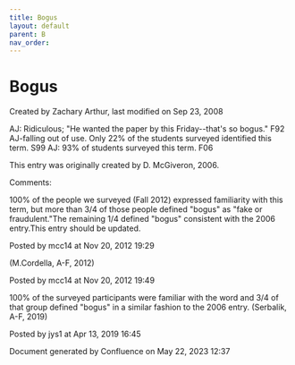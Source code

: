 ```yaml
---
title: Bogus
layout: default
parent: B
nav_order:
---
```


# Bogus

Created by  Zachary Arthur, last modified on Sep 23, 2008

AJ: Ridiculous; &quot;He wanted the paper by this Friday--that's so bogus.&quot; F92 AJ-falling out of use. Only 22% of the students surveyed identified this term. S99 AJ: 93% of students surveyed this term. F06 

This entry was originally created by D. McGiveron, 2006.

Comments:

100% of the people we surveyed (Fall 2012) expressed familiarity with this term, but more than 3/4 of those people defined &quot;bogus&quot; as &quot;fake or fraudulent.&quot;The remaining 1/4 defined &quot;bogus&quot; consistent with the 2006 entry.This entry should be updated.

Posted by mcc14 at Nov 20, 2012 19:29

(M.Cordella, A-F, 2012)

Posted by mcc14 at Nov 20, 2012 19:49

100% of the surveyed participants were familiar with the word and 3/4 of that group defined &quot;bogus&quot; in a similar fashion to the 2006 entry. (Serbalik, A-F, 2019)

Posted by jys1 at Apr 13, 2019 16:45

Document generated by Confluence on May 22, 2023 12:37


